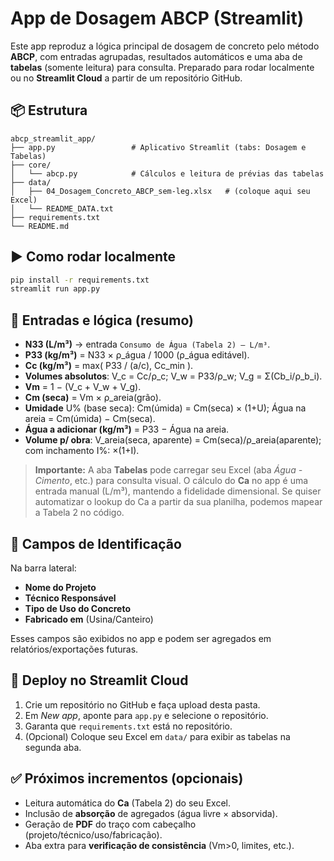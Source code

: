 # App de Dosagem ABCP (Streamlit)

Este app reproduz a lógica principal de dosagem de concreto pelo método **ABCP**,
com entradas agrupadas, resultados automáticos e uma aba de **tabelas** (somente leitura)
para consulta. Preparado para rodar localmente ou no **Streamlit Cloud** a partir de um repositório GitHub.

## 📦 Estrutura
```text
abcp_streamlit_app/
├── app.py                 # Aplicativo Streamlit (tabs: Dosagem e Tabelas)
├── core/
│   └── abcp.py            # Cálculos e leitura de prévias das tabelas
├── data/
│   ├── 04_Dosagem_Concreto_ABCP_sem-leg.xlsx   # (coloque aqui seu Excel)
│   └── README_DATA.txt
├── requirements.txt
└── README.md
```

## ▶️ Como rodar localmente
```bash
pip install -r requirements.txt
streamlit run app.py
```

## 🔧 Entradas e lógica (resumo)
- **N33 (L/m³)** → entrada `Consumo de Água (Tabela 2) — L/m³`.
- **P33 (kg/m³)** = N33 × ρ_água / 1000 (ρ_água editável).
- **Cc (kg/m³)** = max( P33 / (a/c), Cc_min ).
- **Volumes absolutos**: V_c = Cc/ρ_c; V_w = P33/ρ_w; V_g = Σ(Cb_i/ρ_b_i).
- **Vm** = 1 − (V_c + V_w + V_g).
- **Cm (seca)** = Vm × ρ_areia(grão).
- **Umidade** U% (base seca): Cm(úmida) = Cm(seca) × (1+U); Água na areia = Cm(úmida) − Cm(seca).
- **Água a adicionar (kg/m³)** = P33 − Água na areia.
- **Volume p/ obra**: V_areia(seca, aparente) = Cm(seca)/ρ_areia(aparente); com inchamento I%: ×(1+I).

> **Importante:** A aba **Tabelas** pode carregar seu Excel (aba *Água - Cimento*, etc.) para consulta visual.
O cálculo do **Ca** no app é uma entrada manual (L/m³), mantendo a fidelidade dimensional.
Se quiser automatizar o lookup do Ca a partir da sua planilha, podemos mapear a Tabela 2 no código.

## 🧾 Campos de Identificação
Na barra lateral:
- **Nome do Projeto**
- **Técnico Responsável**
- **Tipo de Uso do Concreto**
- **Fabricado em** (Usina/Canteiro)

Esses campos são exibidos no app e podem ser agregados em relatórios/exportações futuras.

## 🚀 Deploy no Streamlit Cloud
1. Crie um repositório no GitHub e faça upload desta pasta.
2. Em *New app*, aponte para `app.py` e selecione o repositório.
3. Garanta que `requirements.txt` está no repositório.
4. (Opcional) Coloque seu Excel em `data/` para exibir as tabelas na segunda aba.

## ✅ Próximos incrementos (opcionais)
- Leitura automática do **Ca** (Tabela 2) do seu Excel.
- Inclusão de **absorção** de agregados (água livre × absorvida).
- Geração de **PDF** do traço com cabeçalho (projeto/técnico/uso/fabricação).
- Aba extra para **verificação de consistência** (Vm>0, limites, etc.).
